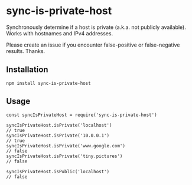 # sync-is-private-host
Synchronously determine if a host is private (a.k.a. not publicly available). Works with hostnames and IPv4 addresses.

Please create an issue if you encounter false-positive or false-negative results. Thanks.

## Installation
`npm install sync-is-private-host`

## Usage
````
const syncIsPrivateHost = require('sync-is-private-host')

syncIsPrivateHost.isPrivate('localhost')
// true
syncIsPrivateHost.isPrivate('10.0.0.1')
// true
syncIsPrivateHost.isPrivate('www.google.com')
// false
syncIsPrivateHost.isPrivate('tiny.pictures')
// false

syncIsPrivateHost.isPublic('localhost')
// false
````

